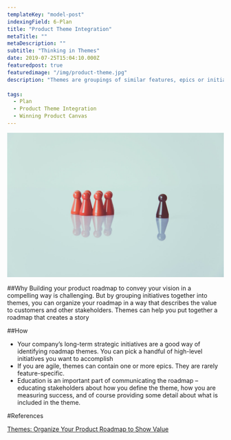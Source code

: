 ```yaml
---
templateKey: "model-post"
indexingField: 6-Plan
title: "Product Theme Integration"
metaTitle: ""
metaDescription: ""
subtitle: "Thinking in Themes"
date: 2019-07-25T15:04:10.000Z
featuredpost: true
featuredimage: "/img/product-theme.jpg"
description: "Themes are groupings of similar features, epics or initiatives. Ideally, themes describe customer value – what customers are going to be receiving or the job that you’ll help them accomplish. For example, “improve shopping cart experience” is an example of a customer-focused theme, and into this theme you would group the initiatives that support it."

tags:
  - Plan
  - Product Theme Integration
  - Winning Product Canvas
---
```


![Produt Theme](/img/product-theme.jpg)

##Why
Building your product roadmap to convey your vision in a compelling way is challenging. But by grouping initiatives together into themes, you can organize your roadmap in a way that describes the value to customers and other stakeholders. Themes can help you put together a roadmap that creates a story

##How

- Your company’s long-term strategic initiatives are a good way of identifying roadmap themes. You can pick a handful of high-level initiatives you want to accomplish
- If you are agile, themes can contain one or more epics. They are rarely feature-specific.
- Education is an important part of communicating the roadmap – educating stakeholders about how you define the theme, how you are measuring success, and of course providing some detail about what is included in the theme.

#References

[Themes: Organize Your Product Roadmap to Show Value](https://www.productplan.com/thinking-themes-organize-product-roadmap-show-customer-value/)
